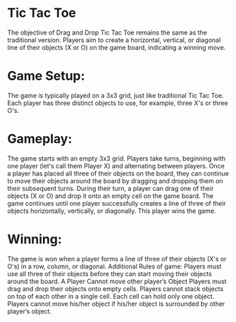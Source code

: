 # Tic Tac Toe

The objective of Drag and Drop Tic Tac Toe remains the same as the traditional version. Players aim to create a horizontal, vertical, or diagonal line of their objects (X or O) on the game board, indicating a winning move.

# Game Setup:

The game is typically played on a 3x3 grid, just like traditional Tic Tac Toe. Each player has three distinct objects to use, for example, three X's or three O's.

# Gameplay:

The game starts with an empty 3x3 grid. Players take turns, beginning with one player (let's call them Player X) and alternating between players. Once a player has placed all three of their objects on the board, they can continue to move their objects around the board by dragging and dropping them on their subsequent turns. During their turn, a player can drag one of their objects (X or O) and drop it onto an empty cell on the game board. The game continues until one player successfully creates a line of three of their objects horizontally, vertically, or diagonally. This player wins the game.

# Winning:

The game is won when a player forms a line of three of their objects (X's or O's) in a row, column, or diagonal. Additional Rules of game: Players must use all three of their objects before they can start moving their objects around the board. A Player Cannot move other player’s Object Players must drag and drop their objects onto empty cells. Players cannot stack objects on top of each other in a single cell. Each cell can hold only one object. Players cannot move his/her object if his/her object is surrounded by other player’s object.
